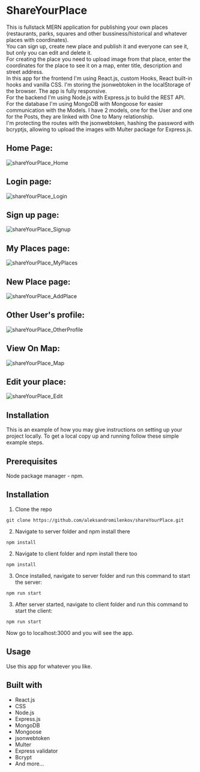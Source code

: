# ShareYourPlace

This is fullstack MERN application for publishing your own places (restaurants, parks, squares and other bussiness/historical and whatever places with coordinates).  
You can sign up, create new place and publish it and everyone can see it, but only you can edit and delete it.  
For creating the place you need to upload image from that place, enter the coordinates for the place to see it on a map, enter title, description and street address.  
In this app for the frontend I'm using React.js, custom Hooks, React built-in hooks and vanilla CSS. I'm storing the jsonwebtoken in the localStorage of the browser. The app is fully responsive.  
For the backend I'm using Node.js with Express.js to build the REST API.  
For the database I'm using MongoDB with Mongoose for easier communication with the Models. I have 2 models, one for the User and one for the Posts, they are linked with One to Many relationship.  
I'm protecting the routes with the jsonwebtoken, hashing the password with bcryptjs, allowing to upload the images with Multer package for Express.js.

## Home Page:  
![shareYourPlace_Home](https://github.com/aleksandromilenkov/socialpedia/assets/64156983/c11c8ec0-5f4d-4dd7-aa82-ab3bac7969ce)

## Login page:  
![shareYourPlace_Login](https://github.com/aleksandromilenkov/socialpedia/assets/64156983/9df288c1-8266-4ee6-8036-bf959308155a)


## Sign up page:  

![shareYourPlace_Signup](https://github.com/aleksandromilenkov/socialpedia/assets/64156983/12336632-a042-42ba-85bf-855685e0fcc4)

## My Places page:

![shareYourPlace_MyPlaces](https://github.com/aleksandromilenkov/socialpedia/assets/64156983/2b3c6a54-d4a5-4aea-b328-0edb6f30258f)

## New Place page: 

![shareYourPlace_AddPlace](https://github.com/aleksandromilenkov/socialpedia/assets/64156983/14d1b985-0ef2-4f3b-88b9-b311cefb7b21)

## Other User's profile: 

![shareYourPlace_OtherProfile](https://github.com/aleksandromilenkov/socialpedia/assets/64156983/48b714c3-6ba6-4a55-9b1f-c540ff1c636f)

## View On Map:

![shareYourPlace_Map](https://github.com/aleksandromilenkov/socialpedia/assets/64156983/293e76e2-91c7-42fe-afa7-879fb3d532c3)

## Edit your place:

![shareYourPlace_Edit](https://github.com/aleksandromilenkov/socialpedia/assets/64156983/f73ae9ca-2061-4024-95ac-1d020a216cd3)


## Installation
This is an example of how you may give instructions on setting up your project locally. To get a local copy up and running follow these simple example steps.

## Prerequisites
Node package manager - npm.  

## Installation
1. Clone the repo
```
git clone https://github.com/aleksandromilenkov/shareYourPlace.git
```
2. Navigate to server folder and npm install there
```npm
npm install 
```
2. Navigate to client folder and npm install there too
```npm
npm install 
```
3. Once installed, navigate to server folder and run this command to start the server:
```
npm run start
```
3. After server started, navigate to client folder and run this command to start the client:
```
npm run start
```
Now go to localhost:3000 and you will see the app.
## Usage
Use this app for whatever you like.

## Built with
- React.js
- CSS
- Node.js
- Express.js  
- MongoDB  
- Mongoose  
- jsonwebtoken
- Multer
- Express validator  
- Bcrypt  
- And more...  

